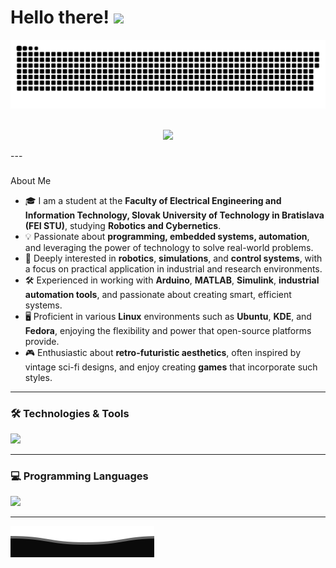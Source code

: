 # Hello there! <img src="https://media.giphy.com/media/hvRJCLFzcasrR4ia7z/giphy.gif" width="25px">

<a href=#><img src="contributions.svg"></a>
<p align="center"> 
  <br>
  <img src="https://profile-counter.glitch.me/gymoblig/count.svg" />
</p>
---

###
About Me
- 🎓 I am a student at the **Faculty of Electrical Engineering and Information Technology, Slovak University of Technology in Bratislava (FEI STU)**, studying **Robotics and Cybernetics**.
- 💡 Passionate about **programming, embedded systems, automation**, and leveraging the power of technology to solve real-world problems.
- 🔬 Deeply interested in **robotics**, **simulations**, and **control systems**, with a focus on practical application in industrial and research environments.
- 🛠️ Experienced in working with **Arduino**, **MATLAB**, **Simulink**, **industrial automation tools**, and passionate about creating smart, efficient systems.
- 🖥️ Proficient in various **Linux** environments such as **Ubuntu**, **KDE**, and **Fedora**, enjoying the flexibility and power that open-source platforms provide.
- 🎮 Enthusiastic about **retro-futuristic aesthetics**, often inspired by vintage sci-fi designs, and enjoy creating **games** that incorporate such styles.

---

### 🛠️ Technologies & Tools  
<p>
  <img src="https://skillicons.dev/icons?i=git,github,vscode,visualstudio,idea,clion,matlab" />
</p>

---

### 💻 Programming Languages
<p>
  <img src="https://skillicons.dev/icons?i=c,python,java,javascript,matlab" />
</p>

---

<a href=#><img src="footer.svg"></a>
